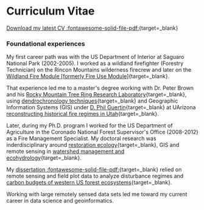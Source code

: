 # Curriculum Vitae

[Download my latest CV :fontawesome-solid-file-pdf:](https://github.com/tyson-swetnam/home/raw/main/assets/2023_06_20_Swetnam_CV.pdf){target=_blank}
      
### Foundational experiences

My first career path was with the US Department of Interior at Saguaro National Park (2002-2005). I worked as a wildland firefighter (Forestry Technician) on the Rincon Mountains wilderness firecrew and later on the [Wildland Fire Module [formerly Fire Use Module]](https://en.wikipedia.org/wiki/Wildland_fire_module){target=_blank}.

That experience led me to a master's degree working with Dr. Peter Brown and his [Rocky Mountain Tree Ring Research Laboratory](http://rmtrr.org/){target=_blank}, using [dendrochronology techniques](https://ltrr.arizona.edu/about/treerings){target=_blank} and Geographic Information Systems (GIS) under [D. Phil Guertin](https://profiles.arizona.edu/person/dpg){target=_blank} at UArizona [reconstructing historical fire regimes in Utah](https://doi.org/10.1071/WF08001){target=_blank}.

Later, during my Ph.D. program I worked for the US Department of Agriculture in the Coronado National Forest Supervisor's Office (2008-2012) as a Fire Management Specialist. My doctoral research was inderdisciplinary around [restoration ecology](https://nature.arizona.edu/donald-falk){target=_blank}, GIS and remote sensing in [watershed management and ecohydrology](https://nature.arizona.edu/graduate/watershed-management-ecohydrology){target=_blank}. 

My [dissertation :fontawesome-solid-file-pdf:](https://www.fs.usda.gov/research/treesearch/download/48047.pdf){target=_blank} relied on remote sensing and field plot data to analyze disturbance regimes and [carbon budgets of western US forest ecosystems](http://openknowledge.nau.edu/id/eprint/2293/){target=_blank}. 

Working with large remotely sensed data sets led me toward my current career in data science and geoinformatics.
